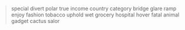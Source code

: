 >special divert polar true income country category bridge glare ramp enjoy fashion tobacco uphold wet grocery hospital hover fatal animal gadget cactus salor 
>
